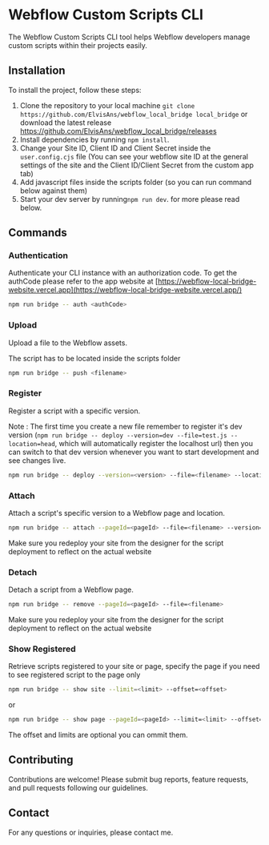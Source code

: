 # Webflow Custom Scripts CLI

The Webflow Custom Scripts CLI tool helps Webflow developers manage custom scripts within their projects easily.

## Installation

To install the project, follow these steps:

1. Clone the repository to your local machine `git clone https://github.com/ElvisAns/webflow_local_bridge local_bridge` or download the latest release https://github.com/ElvisAns/webflow_local_bridge/releases
2. Install dependencies by running `npm install`.
3. Change your Site ID, Client ID and Client Secret inside the `user.config.cjs` file (You can see your webflow site ID at the general settings of the site and the Client ID/Client Secret from the custom app tab)
4. Add javascript files inside the scripts folder (so you can run command below against them)
5. Start your dev server by running`npm run dev`. for more please read below.


## Commands

### Authentication

Authenticate your CLI instance with an authorization code.
To get the authCode please refer to the app website at [https://webflow-local-bridge-website.vercel.app](https://webflow-local-bridge-website.vercel.app/)

```bash
npm run bridge -- auth <authCode>
```

### Upload

Upload a file to the Webflow assets.

The script has to be located inside the scripts folder

```bash
npm run bridge -- push <filename>
```

### Register

Register a script with a specific version.

Note : The first time you create a new file remember to register it's dev version (`npm run bridge -- deploy --version=dev --file=test.js --location=head`, which will automatically register the localhost url) then you can switch to that dev version whenever you want to start development and see changes live.


```bash
npm run bridge -- deploy --version=<version> --file=<filename> --location=<location>
```

### Attach

Attach a script's specific version to a Webflow page and location.

```bash
npm run bridge -- attach --pageId=<pageId> --file=<filename> --version=<version> --location=<location>
```
Make sure you redeploy your site from the designer for the script deployment to reflect on the actual website


### Detach

Detach a script from a Webflow page.

```bash
npm run bridge -- remove --pageId=<pageId> --file=<filename>

```
Make sure you redeploy your site from the designer for the script deployment to reflect on the actual website

### Show Registered

Retrieve scripts registered to your site or page, specify the page if you need to see registered script to the page only

```bash
npm run bridge -- show site --limit=<limit> --offset=<offset>
```
or
```bash
npm run bridge -- show page --pageId=<pageId> --limit=<limit> --offset=<offset>
```
The offset and limits are optional you can ommit them.

## Contributing

Contributions are welcome! Please submit bug reports, feature requests, and pull requests following our guidelines.


## Contact

For any questions or inquiries, please contact me.
